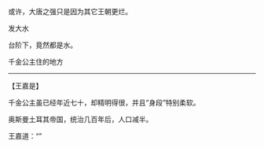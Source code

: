 或许，大唐之强只是因为其它王朝更烂。

发大水

台阶下，竟然都是水。

千金公主住的地方

---
【王嘉是】

千金公主虽已经年近七十，却精明得很，并且“身段”特别柔软。


奥斯曼土耳其帝国，统治几百年后，人口减半。

王嘉道：“”